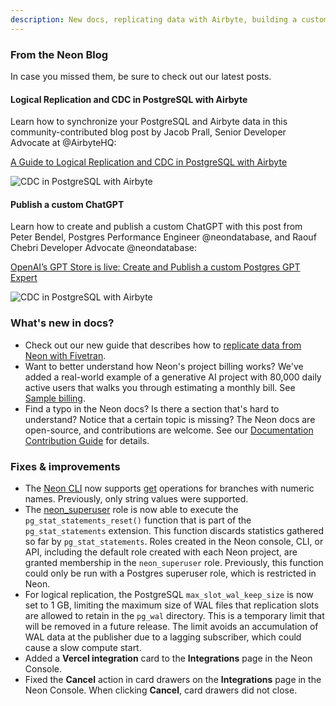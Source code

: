 ```yaml
---
description: New docs, replicating data with Airbyte, building a custom ChatGPT, fixes & improvements
---
```


### From the Neon Blog

In case you missed them, be sure to check out our latest posts.

#### Logical Replication and CDC in PostgreSQL with Airbyte

Learn how to synchronize your PostgreSQL and Airbyte data in this community-contributed blog post by Jacob Prall, Senior Developer Advocate at @AirbyteHQ: 
    
[A Guide to Logical Replication and CDC in PostgreSQL with Airbyte](https://neon.tech/blog/a-guide-to-logical-replication-and-cdc-in-postgresql-with-airbyte)

![CDC in PostgreSQL with Airbyte](/docs/relnotes/neon_logical_replication_1.jpg)

#### Publish a custom ChatGPT

Learn how to create and publish a custom ChatGPT with this post from Peter Bendel, Postgres Performance Engineer @neondatabase, and Raouf Chebri
Developer Advocate @neondatabase:
    
[OpenAI’s GPT Store is live: Create and Publish a custom Postgres GPT Expert](https://neon.tech/blog/openais-gpt-store-is-live-create-and-publish-a-custom-postgres-gpt-expert)

![CDC in PostgreSQL with Airbyte](/docs/relnotes/neon_expert_gpt_1.jpg)

### What's new in docs?

- Check out our new guide that describes how to [replicate data from Neon with Fivetran](https://neon.tech/docs/guides/logical-replication-fivetran).
- Want to better understand how Neon's project billing works? We've added a real-world example of a generative AI project with 80,000 daily active users that walks you through estimating a monthly bill. See [Sample billing](/docs/introduction/billing-sample).
- Find a typo in the Neon docs? Is there a section that's hard to understand? Notice that a certain topic is missing? The Neon docs are open-source, and contributions are welcome. See our [Documentation Contribution Guide](/docs/community/contribution-guide) for details.

### Fixes & improvements

- The [Neon CLI](https://neon.tech/docs/reference/neon-cli) now supports [get](https://neon.tech/docs/reference/cli-branches#get) operations for branches with numeric names. Previously, only string values were supported.
- The [neon_superuser](/docs/manage/roles#the-neonsuperuser-role) role is now able to execute the `pg_stat_statements_reset()` function that is part of the `pg_stat_statements` extension. This function discards statistics gathered so far by `pg_stat_statements`. Roles created in the Neon console, CLI, or API, including the default role created with each Neon project, are granted membership in the `neon_superuser` role. Previously, this function could only be run with a Postgres superuser role, which is restricted in Neon.
- For logical replication, the PostgreSQL `max_slot_wal_keep_size` is now set to 1 GB, limiting the maximum size of WAL files that replication slots are allowed to retain in the `pg_wal` directory. This is a temporary limit that will be removed in a future release. The limit avoids an accumulation of WAL data at the publisher due to a lagging subscriber, which could cause a slow compute start.
- Added a **Vercel integration** card to the **Integrations** page in the Neon Console.
- Fixed the **Cancel** action in card drawers on the **Integrations** page in the Neon Console. When clicking **Cancel**, card drawers did not close.
